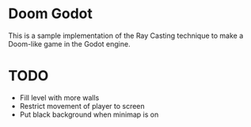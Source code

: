 # Doom Godot

This is a sample implementation of the Ray Casting technique to make a Doom-like game in the Godot engine.

# TODO

- Fill level with more walls
- Restrict movement of player to screen
- Put black background when minimap is on
